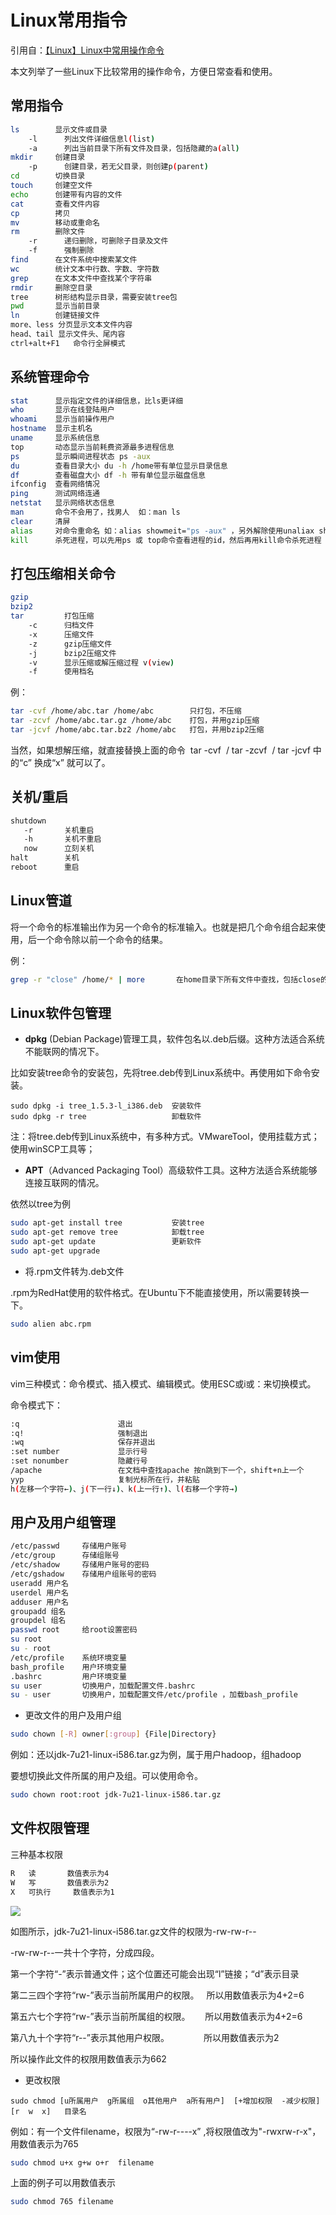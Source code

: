 # Linux常用指令

引用自：[【Linux】Linux中常用操作命令](http://www.cnblogs.com/laov/p/3541414.html#Linux)

本文列举了一些Linux下比较常用的操作命令，方便日常查看和使用。
## 常用指令
```bash
ls        显示文件或目录  
    -l      列出文件详细信息l(list)  
    -a      列出当前目录下所有文件及目录，包括隐藏的a(all)  
mkdir     创建目录  
    -p      创建目录，若无父目录，则创建p(parent)  
cd        切换目录  
touch     创建空文件  
echo      创建带有内容的文件  
cat       查看文件内容  
cp        拷贝  
mv        移动或重命名  
rm        删除文件  
    -r      递归删除，可删除子目录及文件  
    -f      强制删除  
find      在文件系统中搜索某文件  
wc        统计文本中行数、字数、字符数  
grep      在文本文件中查找某个字符串  
rmdir     删除空目录  
tree      树形结构显示目录，需要安装tree包  
pwd       显示当前目录  
ln        创建链接文件  
more、less 分页显示文本文件内容  
head、tail 显示文件头、尾内容  
ctrl+alt+F1   命令行全屏模式
```
## 系统管理命令
```bash
stat      显示指定文件的详细信息，比ls更详细  
who       显示在线登陆用户  
whoami    显示当前操作用户  
hostname  显示主机名  
uname     显示系统信息  
top       动态显示当前耗费资源最多进程信息  
ps        显示瞬间进程状态 ps -aux  
du        查看目录大小 du -h /home带有单位显示目录信息  
df        查看磁盘大小 df -h 带有单位显示磁盘信息  
ifconfig  查看网络情况  
ping      测试网络连通  
netstat   显示网络状态信息  
man       命令不会用了，找男人  如：man ls  
clear     清屏  
alias     对命令重命名 如：alias showmeit="ps -aux" ，另外解除使用unaliax showmeit  
kill      杀死进程，可以先用ps 或 top命令查看进程的id，然后再用kill命令杀死进程
```
## 打包压缩相关命令
```bash
gzip
bzip2
tar         打包压缩  
    -c      归档文件  
    -x      压缩文件  
    -z      gzip压缩文件  
    -j      bzip2压缩文件  
    -v      显示压缩或解压缩过程 v(view)  
    -f      使用档名
```
例：
```bash
tar -cvf /home/abc.tar /home/abc        只打包，不压缩
tar -zcvf /home/abc.tar.gz /home/abc    打包，并用gzip压缩
tar -jcvf /home/abc.tar.bz2 /home/abc   打包，并用bzip2压缩
```
当然，如果想解压缩，就直接替换上面的命令  tar -cvf  / tar -zcvf  / tar -jcvf 中的“c” 换成“x” 就可以了。
## 关机/重启
```bash
shutdown  
   -r       关机重启  
   -h       关机不重启  
   now      立刻关机  
halt        关机  
reboot      重启
```
## Linux管道
将一个命令的标准输出作为另一个命令的标准输入。也就是把几个命令组合起来使用，后一个命令除以前一个命令的结果。

例：
```bash
grep -r "close" /home/* | more       在home目录下所有文件中查找，包括close的文件，并分页输出。
```
## Linux软件包管理

-  **dpkg** (Debian Package)管理工具，软件包名以.deb后缀。这种方法适合系统不能联网的情况下。

比如安装tree命令的安装包，先将tree.deb传到Linux系统中。再使用如下命令安装。 
```
sudo dpkg -i tree_1.5.3-l_i386.deb  安装软件
sudo dpkg -r tree                   卸载软件
```
注：将tree.deb传到Linux系统中，有多种方式。VMwareTool，使用挂载方式；使用winSCP工具等； 

-  **APT**（Advanced Packaging Tool）高级软件工具。这种方法适合系统能够连接互联网的情况。

依然以tree为例 
```bash
sudo apt-get install tree           安装tree
sudo apt-get remove tree            卸载tree
sudo apt-get update                 更新软件
sudo apt-get upgrade
```

-  将.rpm文件转为.deb文件

.rpm为RedHat使用的软件格式。在Ubuntu下不能直接使用，所以需要转换一下。 
```bash
sudo alien abc.rpm
```
## vim使用
vim三种模式：命令模式、插入模式、编辑模式。使用ESC或i或：来切换模式。

命令模式下：
```bash
:q                      退出
:q!                     强制退出
:wq                     保存并退出
:set number             显示行号
:set nonumber           隐藏行号
/apache                 在文档中查找apache 按n跳到下一个，shift+n上一个
yyp                     复制光标所在行，并粘贴
h(左移一个字符←)、j(下一行↓)、k(上一行↑)、l(右移一个字符→)
```
## 用户及用户组管理
```bash
/etc/passwd     存储用户账号
/etc/group      存储组账号
/etc/shadow     存储用户账号的密码
/etc/gshadow    存储用户组账号的密码
useradd 用户名
userdel 用户名
adduser 用户名
groupadd 组名
groupdel 组名
passwd root     给root设置密码
su root
su - root 
/etc/profile    系统环境变量
bash_profile    用户环境变量
.bashrc         用户环境变量
su user         切换用户，加载配置文件.bashrc
su - user       切换用户，加载配置文件/etc/profile ，加载bash_profile
```

- 更改文件的用户及用户组
```bash
sudo chown [-R] owner[:group] {File|Directory}
```
例如：还以jdk-7u21-linux-i586.tar.gz为例，属于用户hadoop，组hadoop

要想切换此文件所属的用户及组。可以使用命令。
```bash
sudo chown root:root jdk-7u21-linux-i586.tar.gz
```
## 文件权限管理
三种基本权限
```bash
R   读       数值表示为4
W   写       数值表示为2
X   可执行     数值表示为1
```
![](http://images.cnitblog.com/blog/352072/201402/091549405142313.png#id=uzvK6&originHeight=167&originWidth=652&originalType=binary&ratio=1&rotation=0&showTitle=false&status=done&style=none&title=)

如图所示，jdk-7u21-linux-i586.tar.gz文件的权限为-rw-rw-r--

-rw-rw-r--一共十个字符，分成四段。

第一个字符“-”表示普通文件；这个位置还可能会出现“l”链接；“d”表示目录

第二三四个字符“rw-”表示当前所属用户的权限。   所以用数值表示为4+2=6

第五六七个字符“rw-”表示当前所属组的权限。      所以用数值表示为4+2=6

第八九十个字符“r--”表示其他用户权限。              所以用数值表示为2

所以操作此文件的权限用数值表示为662

- 更改权限
```
sudo chmod [u所属用户  g所属组  o其他用户  a所有用户]  [+增加权限  -减少权限]  [r  w  x]   目录名
```
例如：有一个文件filename，权限为“-rw-r----x” ,将权限值改为"-rwxrw-r-x"，用数值表示为765
```bash
sudo chmod u+x g+w o+r  filename
```
上面的例子可以用数值表示
```bash
sudo chmod 765 filename
```
